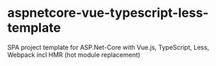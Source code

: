 # aspnetcore-vue-typescript-less-template
SPA project template for ASP.Net-Core with Vue.js, TypeScript, Less, Webpack incl HMR (hot module replacement)
